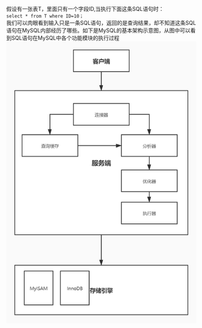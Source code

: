 假设有一张表T，里面只有一个字段ID,当执行下面这条SQL语句时：  
`select * from T where ID=10；`  
我们可以肉眼看到输入只是一条SQL语句，返回的是查询结果，却不知道这条SQL语句在MySQL内部经历了哪些。如下是MySQL的基本架构示意图，从图中可以看到SQL语句在MySQL中各个功能模块的执行过程  
![title](https://raw.githubusercontent.com/liujinxi931204/image/master/gitnote/2020/07/27/%E6%9C%AA%E5%91%BD%E5%90%8D%E6%96%87%E4%BB%B6%20(5)-1595839778139.jpg) 
